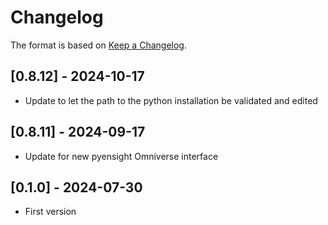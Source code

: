 # Changelog

The format is based on [Keep a Changelog](https://keepachangelog.com/en/1.0.0/).

## [0.8.12] - 2024-10-17
- Update to let the path to the python installation be validated and edited

## [0.8.11] - 2024-09-17
- Update for new pyensight Omniverse interface

## [0.1.0] - 2024-07-30
- First version

